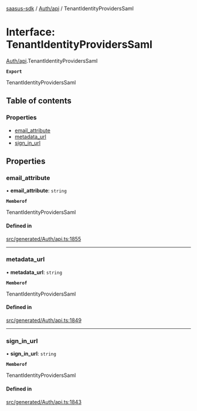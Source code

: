 [saasus-sdk](../README.md) / [Auth/api](../modules/Auth_api.md) / TenantIdentityProvidersSaml

# Interface: TenantIdentityProvidersSaml

[Auth/api](../modules/Auth_api.md).TenantIdentityProvidersSaml

**`Export`**

TenantIdentityProvidersSaml

## Table of contents

### Properties

- [email\_attribute](Auth_api.TenantIdentityProvidersSaml.md#email_attribute)
- [metadata\_url](Auth_api.TenantIdentityProvidersSaml.md#metadata_url)
- [sign\_in\_url](Auth_api.TenantIdentityProvidersSaml.md#sign_in_url)

## Properties

### email\_attribute

• **email\_attribute**: `string`

**`Memberof`**

TenantIdentityProvidersSaml

#### Defined in

[src/generated/Auth/api.ts:1855](https://github.com/saasus-platform/saasus-sdk-javascript/blob/c6c266c/src/generated/Auth/api.ts#L1855)

___

### metadata\_url

• **metadata\_url**: `string`

**`Memberof`**

TenantIdentityProvidersSaml

#### Defined in

[src/generated/Auth/api.ts:1849](https://github.com/saasus-platform/saasus-sdk-javascript/blob/c6c266c/src/generated/Auth/api.ts#L1849)

___

### sign\_in\_url

• **sign\_in\_url**: `string`

**`Memberof`**

TenantIdentityProvidersSaml

#### Defined in

[src/generated/Auth/api.ts:1843](https://github.com/saasus-platform/saasus-sdk-javascript/blob/c6c266c/src/generated/Auth/api.ts#L1843)
